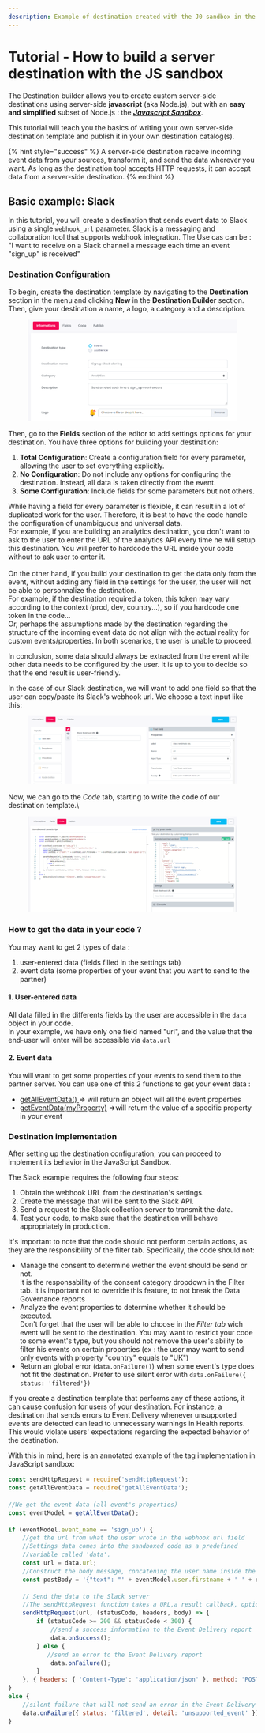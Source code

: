 ```yaml
---
description: Example of destination created with the J0 sandbox in the Destination Builder
---
```


# Tutorial - How to build a server destination with the JS sandbox

The Destination builder allows you to create custom server-side destinations using server-side **javascript** (aka Node.js), but with an **easy and simplified** subset of Node.js : the [_**Javascript Sandbox**_](./#javascript-sandbox).

This tutorial will teach you the basics of writing your own server-side destination template and publish it in your own destination catalog(s).

{% hint style="success" %}
A server-side destination receive incoming event data from your sources, transform it, and send the data wherever you want. As long as the destination tool accepts HTTP requests, it can accept data from a server-side destination.
{% endhint %}

## Basic example: Slack

In this tutorial, you will create a destination that sends event data to Slack using a single `webhook_url` parameter. Slack is a messaging and collaboration tool that supports webhook integration. The Use cas can be : "I want to receive on a Slack channel a message each time an event "sign\_up" is received"

### Destination Configuration

To begin, create the destination template by navigating to the **Destination** section in the menu and clicking **New** in the **Destination Builder** section. Then, give your destination a name, a logo, a category and a description.

<figure><img src="../../../../.gitbook/assets/image (8) (1) (1).png" alt=""><figcaption></figcaption></figure>

Then, go to the **Fields** section of the editor to add settings options for your destination. You have three options for building your destination:

1. **Total Configuration**: Create a configuration field for every parameter, allowing the user to set everything explicitly.
2. **No Configuration**: Do not include any options for configuring the destination. Instead, all data is taken directly from the event.
3. **Some Configuration**: Include fields for some parameters but not others.

While having a field for every parameter is flexible, it can result in a lot of duplicated work for the user. Therefore, it is best to have the code handle the configuration of unambiguous and universal data. \
For example, if you are building an analytics destination, you don't want to ask to the user to enter the URL of the analytics API every time he will setup this destination. You will prefer to hardcode the URL inside your code without to ask user to enter it.\
\
On the other hand, if you build your destination to get the data only from the event, without adding any field in the settings for the user, the user will not be able to personnalize the destination.\
For example, if the destination required a token, this token may vary according to the context (prod, dev, country...), so if you hardcode one token in the code...\
Or, perhaps the assumptions made by the destination regarding the structure of the incoming event data do not align with the actual reality for custom events/properties. In both scenarios, the user is unable to proceed.

In conclusion, some data should always be extracted from the event while other data needs to be configured by the user. It is up to you to decide so that the end result is user-friendly.

In the case of our Slack destination, we will want to add one field so that the user can copy/paste its Slack's webhook url. We choose a text input like this:

<figure><img src="../../../../.gitbook/assets/image (10) (3).png" alt=""><figcaption></figcaption></figure>

Now, we can go to the _Code_ tab, starting to write the code of our destination template.\


<figure><img src="../../../../.gitbook/assets/image (7) (1) (1).png" alt=""><figcaption></figcaption></figure>

### How to get the data in your code ?

You may want to get 2 types of data :&#x20;

1. user-entered data (fields filled in the settings tab)
2. event data (some properties of your event that you want to send to the partner)

#### 1. User-entered data

All data filled in the differents fields by the user are accessible in the `data` object in your code.\
In your example, we have only one field named "url", and the value that the end-user will enter will be accessible via `data.url`

#### 2. Event data

You will want to get some properties of your events to send them to the partner server. You can use one of this 2 functions to get your event data :&#x20;

* [getAllEventData() ](serverside-js-helpers.md#getalleventdata-2)=> will return an object will all the event properties
* [getEventData(myProperty)](serverside-js-helpers.md#geteventdata) =>will return the value of a specific property in your event

### Destination implementation

After setting up the destination configuration, you can proceed to implement its behavior in the JavaScript Sandbox.

The Slack example requires the following four steps:

1. Obtain the webhook URL from the destination's settings.
2. Create the message that will be sent to the Slack API.
3. Send a request to the Slack collection server to transmit the data.
4. Test your code, to make sure that the destination will behave appropriately in production.

It's important to note that the code should not perform certain actions, as they are the responsibility of the filter tab. Specifically, the code should not:

* Manage the consent to determine wether the event should be send or not.\
  It is the responsability of the consent category dropdown in the Filter tab. It is important not to override this feature, to not break the Data Governance reports
* Analyze the event properties to determine whether it should be executed. \
  Don't forget that the user will be able to choose in the _Filter tab_ wich event will be sent to the destination. You may want to restrict your code to some event's type, but you should not remove the user's ability to filter his events on certain properties (ex : the user may want to send only events with property "country" equals to "UK")
* Return an global error (`data.onFailure()`) when some event's type does not fit the destination. Prefer to use silent error with `data.onFailure({ status: 'filtered'})`

If you create a destination template that performs any of these actions, it can cause confusion for users of your destination. For instance, a destination that sends errors to Event Delivery whenever unsupported events are detected can lead to unnecessary warnings in Health reports. This would violate users' expectations regarding the expected behavior of the destination.

With this in mind, here is an annotated example of the tag implementation in JavaScript sandbox:

```javascript
const sendHttpRequest = require('sendHttpRequest');
const getAllEventData = require('getAllEventData');

//We get the event data (all event's properties)
const eventModel = getAllEventData();

if (eventModel.event_name == 'sign_up') {
    //get the url from what the user wrote in the webhook url field
    //Settings data comes into the sandboxed code as a predefined 
    //variable called 'data'.
    const url = data.url; 
    //Construct the body message, concatening the user name inside the sentence to send
    const postBody = '{"text": "' + eventModel.user.firstname + ' ' + eventModel.user.lastname + 'just signed up!"}';

    // Send the data to the Slack server
    //The sendHttpRequest function takes a URL,a result callback, optionally a header, a method and a body.
    sendHttpRequest(url, (statusCode, headers, body) => {
        if (statusCode >= 200 && statusCode < 300) {
            //send a success information to the Event Delivery report
            data.onSuccess();
        } else {
           //send an error to the Event Delivery report
            data.onFailure();
        }
    }, { headers: { 'Content-Type': 'application/json' }, method: 'POST', timeout: 1000 }, postBody);
}
else {
    //silent failure that will not send an error in the Event Delivery report
    data.onFailure({ status: 'filtered', detail: 'unsupported_event' });
}
```

